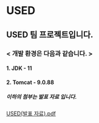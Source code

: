 # USED

## USED 팀 프로젝트입니다.

### < 개발 환경은 다음과 같습니다. >

#### 1. JDK - 11
#### 2. Tomcat - 9.0.88

##### 이하의 첨부는 발표 자료 입니다.

[USED(발표 자료).pdf](https://github.com/user-attachments/files/15797766/USED.pdf)
